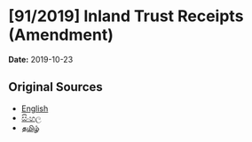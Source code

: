 # [91/2019] Inland Trust Receipts (Amendment)

**Date:** 2019-10-23

## Original Sources

- [English](https://documents.gov.lk/view/bills/2019/10/91-2019_E.pdf)
- [සිංහල](https://documents.gov.lk/view/bills/2019/10/91-2019_S.pdf)
- [தமிழ்](https://documents.gov.lk/view/bills/2019/10/91-2019_T.pdf)
